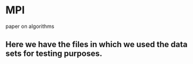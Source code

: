 # MPI
paper on algorithms

## Here we have the files in which we used the data sets for testing purposes.
